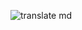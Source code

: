 ![translate md](https://user-images.githubusercontent.com/122611764/216730006-b02ac95a-ea00-47c3-a152-b8b73bd8058e.png)
